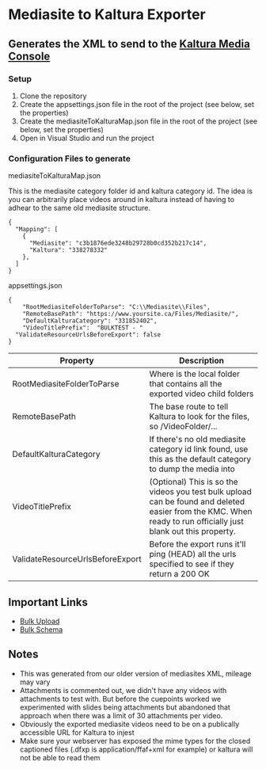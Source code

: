 ﻿# Mediasite to Kaltura Exporter

## Generates the XML to send to the [Kaltura Media Console](https://kmc.kaltura.com/)

### Setup

1. Clone the repository	
2. Create the appsettings.json file in the root of the project (see below, set the properties)
3. Create the mediasiteToKalturaMap.json file in the root of the project (see below, set the properties)
4. Open in Visual Studio and run the project


### Configuration Files to generate

mediasiteToKalturaMap.json

This is the mediasite category folder id and kaltura category id.  The idea is you can arbitrarily place videos around in kaltura instead of having to adhear to the same old mediasite structure.

```
{
  "Mapping": [
    {
      "Mediasite": "c3b1876ede3248b29728b0cd352b217c14",
      "Kaltura": "338278332"
    },
  ]
}
```

appsettings.json

```
{
	"RootMediasiteFolderToParse": "C:\\Mediasite\\Files",
	"RemoteBasePath": "https://www.yoursite.ca/Files/Mediasite/", 
	"DefaultKalturaCategory": "331852402",
	"VideoTitlePrefix":  "BULKTEST - "
  "ValidateResourceUrlsBeforeExport": false
}
```

| Property                   | Description                                                                                                                                                     |
|----------------------------|-----------------------------------------------------------------------------------------------------------------------------------------------------------------|
| RootMediasiteFolderToParse | Where is the local folder that contains all the exported video child folders                                                                                    |
| RemoteBasePath             | The base route to tell Kaltura to look for the files, so <path>/VideoFolder/...                                                                                 |
| DefaultKalturaCategory     | If there's no old mediasite category id link found, use this as the default category to dump the media into                                                     |
| VideoTitlePrefix           | (Optional) This is so the videos you test bulk upload can be found and deleted easier from the KMC.  When ready to run officially just blank out this property. |
| ValidateResourceUrlsBeforeExport           | Before the export runs it'll ping (HEAD) all the urls specified to see if they return a 200 OK |

## Important Links
* [Bulk Upload](https://knowledge.kaltura.com/help/uploading-and-ingestion)
* [Bulk Schema](https://www.kaltura.com/api_v3/xsdDoc/?type=bulkUploadXml.bulkUploadXML)

## Notes

* This was generated from our older version of mediasites XML, mileage may vary
* Attachments is commented out, we didn't have any videos with attachments to test with. But before the cuepoints worked we experimented with slides being attachments but abandoned that approach when there was a limit of 30 attachments per video.
* Obviously the exported mediasite videos need to be on a publically accessible URL for Kaltura to injest
* Make sure your webserver has exposed the mime types for the closed captioned files (.dfxp is application/ffaf+xml for example) or kaltura will not be able to read them
